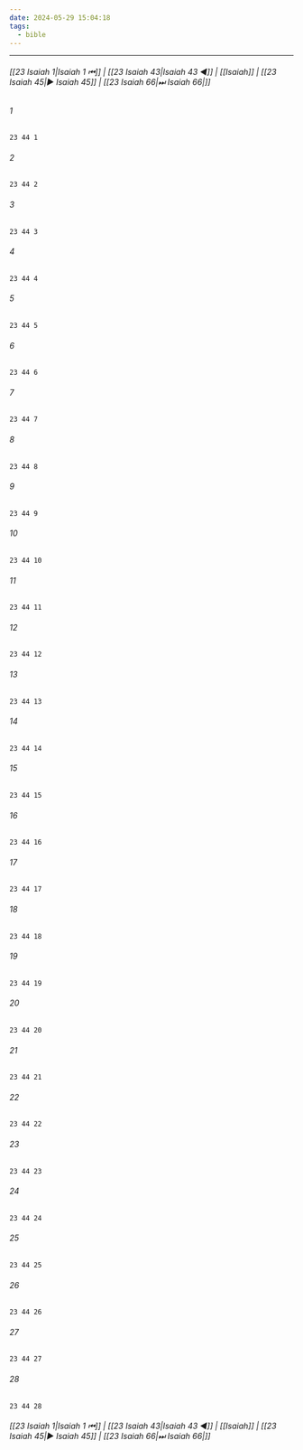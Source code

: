 ```yaml
---
date: 2024-05-29 15:04:18
tags:
  - bible
---
```

___

###### [[23 Isaiah 1|Isaiah 1 ⏮]] | [[23 Isaiah 43|Isaiah 43 ◀]] | [[Isaiah]] | [[23 Isaiah 45|▶ Isaiah 45]] | [[23 Isaiah 66|⏭ Isaiah 66|]]

###### 1
``` verse
23 44 1 
```
###### 2
``` verse
23 44 2 
```
###### 3
``` verse
23 44 3 
```
###### 4
``` verse
23 44 4 
```
###### 5
``` verse
23 44 5 
```
###### 6
``` verse
23 44 6 
```
###### 7
``` verse
23 44 7 
```
###### 8
``` verse
23 44 8 
```
###### 9
``` verse
23 44 9 
```
###### 10
``` verse
23 44 10 
```
###### 11
``` verse
23 44 11 
```
###### 12
``` verse
23 44 12 
```
###### 13
``` verse
23 44 13 
```
###### 14
``` verse
23 44 14 
```
###### 15
``` verse
23 44 15 
```
###### 16
``` verse
23 44 16 
```
###### 17
``` verse
23 44 17 
```
###### 18
``` verse
23 44 18 
```
###### 19
``` verse
23 44 19 
```
###### 20
``` verse
23 44 20 
```
###### 21
``` verse
23 44 21 
```
###### 22
``` verse
23 44 22 
```
###### 23
``` verse
23 44 23 
```
###### 24
``` verse
23 44 24 
```
###### 25
``` verse
23 44 25 
```
###### 26
``` verse
23 44 26 
```
###### 27
``` verse
23 44 27 
```
###### 28
``` verse
23 44 28 
```

###### [[23 Isaiah 1|Isaiah 1 ⏮]] | [[23 Isaiah 43|Isaiah 43 ◀]] | [[Isaiah]] | [[23 Isaiah 45|▶ Isaiah 45]] | [[23 Isaiah 66|⏭ Isaiah 66|]]

